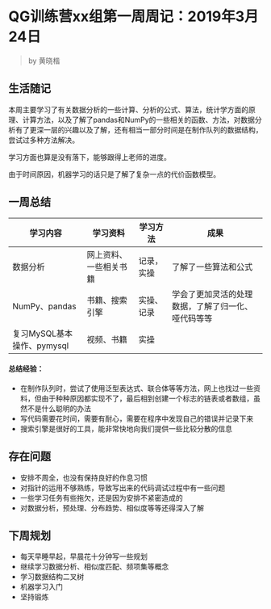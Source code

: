 # QG训练营xx组第一周周记：2019年3月24日
>by 黄晓楷

## 生活随记
本周主要学习了有关数据分析的一些计算、分析的公式、算法，统计学方面的原理、计算方法，以及了解了pandas和NumPy的一些相关的函数、方法，对数据分析有了更深一层的兴趣以及了解，还有相当一部分时间是在制作队列的数据结构，尝试过多种方法解决。

学习方面也算是没有落下，能够跟得上老师的进度。

由于时间原因，机器学习的话只是了解了复杂一点的代价函数模型。



## 一周总结
学习内容|学习资料|学习方法|成果
---|---|---|---
数据分析|网上资料、一些相关书籍|记录，实操|了解了一些算法和公式
NumPy、pandas|书籍、搜索引擎|实操、记录|学会了更加灵活的处理数据，了解了归一化、哑代码等等
复习MySQL基本操作、pymysql|视频、书籍|实操|

#### 总结经验：
- 在制作队列时，尝试了使用泛型表达式、联合体等等方法，网上也找过一些资料，但由于种种原因都实现不了，最后相到创建一个标志的链表或者数组，虽然不是什么聪明的办法
- 写代码需要花时间，需要有耐心，需要在程序中发现自己的错误并记录下来
- 搜索引擎是很好的工具，能非常快地向我们提供一些比较分散的信息
## 存在问题
- 安排不周全，也没有保持良好的作息习惯
- 对指针的运用不够熟练，导致写出来的代码调试过程中有一些问题
- 一些学习任务有些拖欠，还是因为安排不紧密造成的
- 对数据分析，预处理、分布趋势、相似度等等还得深入了解

## 下周规划
- 每天早睡早起，早晨花十分钟写一些规划
- 继续学习数据分析、相似度匹配、频项集等概念
- 学习数据结构二叉树
- 机器学习入门
- 坚持锻炼


